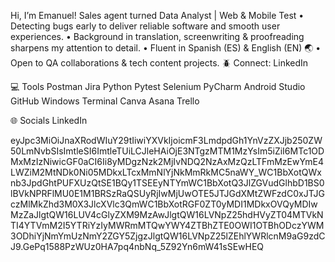 Hi, I’m Emanuel!
Sales agent turned Data Analyst | Web & Mobile Test
• Detecting bugs early to deliver reliable software and smooth user experiences.
• Background in translation, screenwriting & proofreading sharpens my attention to detail.
• Fluent in Spanish (ES) & English (EN) 🌏
• Open to QA collaborations & tech content projects.
🪲 Connect: LinkedIn

💻 Tools
Postman Jira Python Pytest Selenium PyCharm Android Studio GitHub Windows Terminal Canva Asana Trello

🌐 Socials
LinkedIn


eyJpc3MiOiJnaXRodWIuY29tIiwiYXVkIjoicmF3LmdpdGh1YnVzZXJjb250ZW50LmNvbSIsImtleSI6ImtleTUiLCJleHAiOjE3NTgzMTM1MzYsIm5iZiI6MTc1ODMxMzIzNiwicGF0aCI6Ii8yMDgzNzk2MjIvNDQ2NzAxMzQzLTFmMzEwYmE4LWZiM2MtNDk0Ni05MDkxLTcxMmNlYjNkMmRkMC5naWY_WC1BbXotQWxnb3JpdGhtPUFXUzQtSE1BQy1TSEEyNTYmWC1BbXotQ3JlZGVudGlhbD1BS0lBVkNPRFlMU0E1M1BRSzRaQSUyRjIwMjUwOTE5JTJGdXMtZWFzdC0xJTJGczMlMkZhd3M0X3JlcXVlc3QmWC1BbXotRGF0ZT0yMDI1MDkxOVQyMDIwMzZaJlgtQW16LUV4cGlyZXM9MzAwJlgtQW16LVNpZ25hdHVyZT04MTVkNTI4YTVmM2I5YTRiYzIyMWRmMTQwYWY4ZTBhZTE0OWI1OTBhODczYWM3ODhiYjNmYmUzNmY2ZGY5ZjgzJlgtQW16LVNpZ25lZEhlYWRlcnM9aG9zdCJ9.GePq1588PzWUz0HA7pq4nbNq_5Z92Yn6mW41sSEwHEQ
